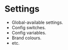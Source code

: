 # Settings

+ Global-available settings.
+ Config switches.
+ Config variables.
+ Brand colours.
+ etc.
